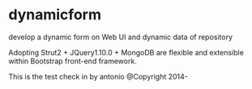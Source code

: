 dynamicform
===========

develop a dynamic form on Web UI and dynamic data of repository

Adopting Strut2 + JQuery1.10.0 + MongoDB are flexible and extensible within Bootstrap front-end framework.

This is the test check in by antonio
@Copyright 2014-
